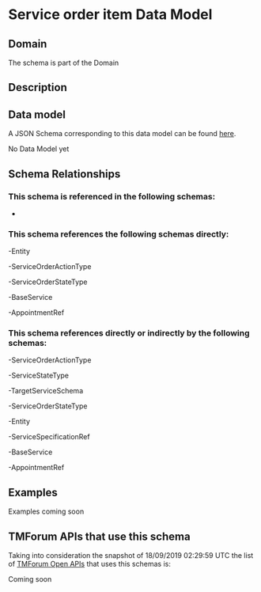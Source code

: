 # Service order item Data Model

## Domain

The  schema is part of the  Domain

## Description



## Data model

A JSON Schema corresponding to this data model can be found
[here](https://github.com/tmforum-rand/schemas/blob/master/Service/ServiceOrderItem.schema.json).

No Data Model yet

## Schema Relationships

### This schema is referenced in the following schemas:

-

### This schema references the following schemas directly:

-Entity

-ServiceOrderActionType

-ServiceOrderStateType

-BaseService

-AppointmentRef

### This schema references directly or indirectly by the following schemas:

-ServiceOrderActionType

-ServiceStateType

-TargetServiceSchema

-ServiceOrderStateType

-Entity

-ServiceSpecificationRef

-BaseService

-AppointmentRef



## Examples

Examples coming soon

## TMForum APIs that use this schema

Taking into consideration the snapshot of 18/09/2019 02:29:59 UTC the list of [TMForum Open APIs](https://www.tmforum.org/open-apis/) that uses this schemas is:

Coming soon